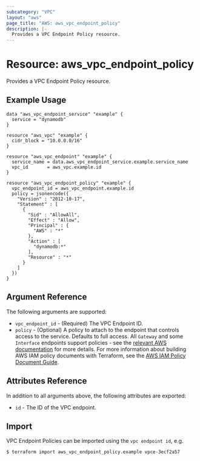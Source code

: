 ```yaml
---
subcategory: "VPC"
layout: "aws"
page_title: "AWS: aws_vpc_endpoint_policy"
description: |-
  Provides a VPC Endpoint Policy resource.
---
```


# Resource: aws_vpc_endpoint_policy

Provides a VPC Endpoint Policy resource.

## Example Usage

```hcl
data "aws_vpc_endpoint_service" "example" {
  service = "dynamodb"
}

resource "aws_vpc" "example" {
  cidr_block = "10.0.0.0/16"
}

resource "aws_vpc_endpoint" "example" {
  service_name = data.aws_vpc_endpoint_service.example.service_name
  vpc_id       = aws_vpc.example.id
}

resource "aws_vpc_endpoint_policy" "example" {
  vpc_endpoint_id = aws_vpc_endpoint.example.id
  policy = jsonencode({
    "Version" : "2012-10-17",
    "Statement" : [
      {
        "Sid" : "AllowAll",
        "Effect" : "Allow",
        "Principal" : {
          "AWS" : "*"
        },
        "Action" : [
          "dynamodb:*"
        ],
        "Resource" : "*"
      }
    ]
  })
}
```

## Argument Reference

The following arguments are supported:

* `vpc_endpoint_id` - (Required) The VPC Endpoint ID.
* `policy` - (Optional) A policy to attach to the endpoint that controls access to the service. Defaults to full access. All `Gateway` and some `Interface` endpoints support policies - see the [relevant AWS documentation](https://docs.aws.amazon.com/vpc/latest/userguide/vpc-endpoints-access.html) for more details. For more information about building AWS IAM policy documents with Terraform, see the [AWS IAM Policy Document Guide](https://learn.hashicorp.com/terraform/aws/iam-policy).

## Attributes Reference

In addition to all arguments above, the following attributes are exported:

* `id` - The ID of the VPC endpoint.

## Import

VPC Endpoint Policies can be imported using the `vpc endpoint id`, e.g.

```
$ terraform import aws_vpc_endpoint_policy.example vpce-3ecf2a57
```
